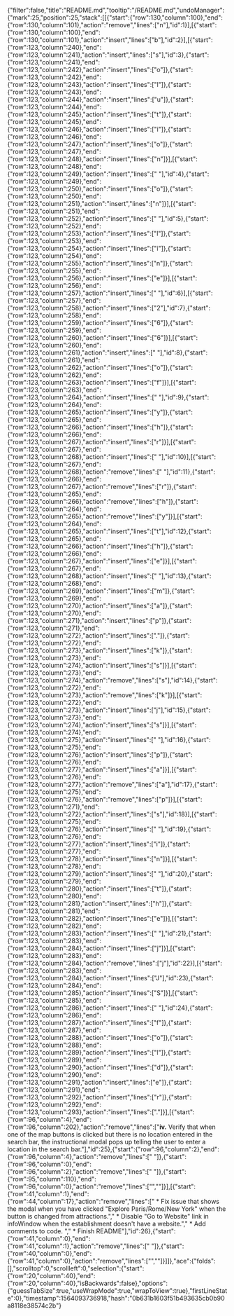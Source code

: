 {"filter":false,"title":"README.md","tooltip":"/README.md","undoManager":{"mark":25,"position":25,"stack":[[{"start":{"row":130,"column":100},"end":{"row":130,"column":101},"action":"remove","lines":["n"],"id":1}],[{"start":{"row":130,"column":100},"end":{"row":130,"column":101},"action":"insert","lines":["b"],"id":2}],[{"start":{"row":123,"column":240},"end":{"row":123,"column":241},"action":"insert","lines":["s"],"id":3},{"start":{"row":123,"column":241},"end":{"row":123,"column":242},"action":"insert","lines":["o"]},{"start":{"row":123,"column":242},"end":{"row":123,"column":243},"action":"insert","lines":["l"]},{"start":{"row":123,"column":243},"end":{"row":123,"column":244},"action":"insert","lines":["u"]},{"start":{"row":123,"column":244},"end":{"row":123,"column":245},"action":"insert","lines":["t"]},{"start":{"row":123,"column":245},"end":{"row":123,"column":246},"action":"insert","lines":["i"]},{"start":{"row":123,"column":246},"end":{"row":123,"column":247},"action":"insert","lines":["o"]},{"start":{"row":123,"column":247},"end":{"row":123,"column":248},"action":"insert","lines":["n"]}],[{"start":{"row":123,"column":248},"end":{"row":123,"column":249},"action":"insert","lines":[" "],"id":4},{"start":{"row":123,"column":249},"end":{"row":123,"column":250},"action":"insert","lines":["o"]},{"start":{"row":123,"column":250},"end":{"row":123,"column":251},"action":"insert","lines":["n"]}],[{"start":{"row":123,"column":251},"end":{"row":123,"column":252},"action":"insert","lines":[" "],"id":5},{"start":{"row":123,"column":252},"end":{"row":123,"column":253},"action":"insert","lines":["l"]},{"start":{"row":123,"column":253},"end":{"row":123,"column":254},"action":"insert","lines":["i"]},{"start":{"row":123,"column":254},"end":{"row":123,"column":255},"action":"insert","lines":["n"]},{"start":{"row":123,"column":255},"end":{"row":123,"column":256},"action":"insert","lines":["e"]}],[{"start":{"row":123,"column":256},"end":{"row":123,"column":257},"action":"insert","lines":[" "],"id":6}],[{"start":{"row":123,"column":257},"end":{"row":123,"column":258},"action":"insert","lines":["2"],"id":7},{"start":{"row":123,"column":258},"end":{"row":123,"column":259},"action":"insert","lines":["6"]},{"start":{"row":123,"column":259},"end":{"row":123,"column":260},"action":"insert","lines":["6"]}],[{"start":{"row":123,"column":260},"end":{"row":123,"column":261},"action":"insert","lines":[" "],"id":8},{"start":{"row":123,"column":261},"end":{"row":123,"column":262},"action":"insert","lines":["o"]},{"start":{"row":123,"column":262},"end":{"row":123,"column":263},"action":"insert","lines":["f"]}],[{"start":{"row":123,"column":263},"end":{"row":123,"column":264},"action":"insert","lines":[" "],"id":9},{"start":{"row":123,"column":264},"end":{"row":123,"column":265},"action":"insert","lines":["y"]},{"start":{"row":123,"column":265},"end":{"row":123,"column":266},"action":"insert","lines":["h"]},{"start":{"row":123,"column":266},"end":{"row":123,"column":267},"action":"insert","lines":["r"]}],[{"start":{"row":123,"column":267},"end":{"row":123,"column":268},"action":"insert","lines":[" "],"id":10}],[{"start":{"row":123,"column":267},"end":{"row":123,"column":268},"action":"remove","lines":[" "],"id":11},{"start":{"row":123,"column":266},"end":{"row":123,"column":267},"action":"remove","lines":["r"]},{"start":{"row":123,"column":265},"end":{"row":123,"column":266},"action":"remove","lines":["h"]},{"start":{"row":123,"column":264},"end":{"row":123,"column":265},"action":"remove","lines":["y"]}],[{"start":{"row":123,"column":264},"end":{"row":123,"column":265},"action":"insert","lines":["t"],"id":12},{"start":{"row":123,"column":265},"end":{"row":123,"column":266},"action":"insert","lines":["h"]},{"start":{"row":123,"column":266},"end":{"row":123,"column":267},"action":"insert","lines":["e"]}],[{"start":{"row":123,"column":267},"end":{"row":123,"column":268},"action":"insert","lines":[" "],"id":13},{"start":{"row":123,"column":268},"end":{"row":123,"column":269},"action":"insert","lines":["m"]},{"start":{"row":123,"column":269},"end":{"row":123,"column":270},"action":"insert","lines":["a"]},{"start":{"row":123,"column":270},"end":{"row":123,"column":271},"action":"insert","lines":["p"]},{"start":{"row":123,"column":271},"end":{"row":123,"column":272},"action":"insert","lines":["."]},{"start":{"row":123,"column":272},"end":{"row":123,"column":273},"action":"insert","lines":["k"]},{"start":{"row":123,"column":273},"end":{"row":123,"column":274},"action":"insert","lines":["s"]}],[{"start":{"row":123,"column":273},"end":{"row":123,"column":274},"action":"remove","lines":["s"],"id":14},{"start":{"row":123,"column":272},"end":{"row":123,"column":273},"action":"remove","lines":["k"]}],[{"start":{"row":123,"column":272},"end":{"row":123,"column":273},"action":"insert","lines":["j"],"id":15},{"start":{"row":123,"column":273},"end":{"row":123,"column":274},"action":"insert","lines":["s"]}],[{"start":{"row":123,"column":274},"end":{"row":123,"column":275},"action":"insert","lines":[" "],"id":16},{"start":{"row":123,"column":275},"end":{"row":123,"column":276},"action":"insert","lines":["p"]},{"start":{"row":123,"column":276},"end":{"row":123,"column":277},"action":"insert","lines":["a"]}],[{"start":{"row":123,"column":276},"end":{"row":123,"column":277},"action":"remove","lines":["a"],"id":17},{"start":{"row":123,"column":275},"end":{"row":123,"column":276},"action":"remove","lines":["p"]}],[{"start":{"row":123,"column":271},"end":{"row":123,"column":272},"action":"insert","lines":["s"],"id":18}],[{"start":{"row":123,"column":275},"end":{"row":123,"column":276},"action":"insert","lines":[" "],"id":19},{"start":{"row":123,"column":276},"end":{"row":123,"column":277},"action":"insert","lines":["i"]},{"start":{"row":123,"column":277},"end":{"row":123,"column":278},"action":"insert","lines":["n"]}],[{"start":{"row":123,"column":278},"end":{"row":123,"column":279},"action":"insert","lines":[" "],"id":20},{"start":{"row":123,"column":279},"end":{"row":123,"column":280},"action":"insert","lines":["t"]},{"start":{"row":123,"column":280},"end":{"row":123,"column":281},"action":"insert","lines":["h"]},{"start":{"row":123,"column":281},"end":{"row":123,"column":282},"action":"insert","lines":["e"]}],[{"start":{"row":123,"column":282},"end":{"row":123,"column":283},"action":"insert","lines":[" "],"id":21},{"start":{"row":123,"column":283},"end":{"row":123,"column":284},"action":"insert","lines":["j"]}],[{"start":{"row":123,"column":283},"end":{"row":123,"column":284},"action":"remove","lines":["j"],"id":22}],[{"start":{"row":123,"column":283},"end":{"row":123,"column":284},"action":"insert","lines":["J"],"id":23},{"start":{"row":123,"column":284},"end":{"row":123,"column":285},"action":"insert","lines":["S"]}],[{"start":{"row":123,"column":285},"end":{"row":123,"column":286},"action":"insert","lines":[" "],"id":24},{"start":{"row":123,"column":286},"end":{"row":123,"column":287},"action":"insert","lines":["f"]},{"start":{"row":123,"column":287},"end":{"row":123,"column":288},"action":"insert","lines":["o"]},{"start":{"row":123,"column":288},"end":{"row":123,"column":289},"action":"insert","lines":["l"]},{"start":{"row":123,"column":289},"end":{"row":123,"column":290},"action":"insert","lines":["d"]},{"start":{"row":123,"column":290},"end":{"row":123,"column":291},"action":"insert","lines":["e"]},{"start":{"row":123,"column":291},"end":{"row":123,"column":292},"action":"insert","lines":["r"]},{"start":{"row":123,"column":292},"end":{"row":123,"column":293},"action":"insert","lines":["."]}],[{"start":{"row":96,"column":4},"end":{"row":96,"column":202},"action":"remove","lines":["**iv.** Verify that when one of the map buttons is clicked but there is no location entered in the search bar, the instructional modal pops up telling the user to enter a location in the search bar."],"id":25},{"start":{"row":96,"column":2},"end":{"row":96,"column":4},"action":"remove","lines":["  "]},{"start":{"row":96,"column":0},"end":{"row":96,"column":2},"action":"remove","lines":["  "]},{"start":{"row":95,"column":110},"end":{"row":96,"column":0},"action":"remove","lines":["",""]}],[{"start":{"row":41,"column":1},"end":{"row":44,"column":17},"action":"remove","lines":[" * Fix issue that shows the modal when you have clicked \"Explore Paris/Rome/New York\" when the button is changed from attractions.","  * Disable \"Go to Website\" link in infoWindow when the establishment doesn't have a website.","  * Add comments to code. ","  * Finish README"],"id":26},{"start":{"row":41,"column":0},"end":{"row":41,"column":1},"action":"remove","lines":[" "]},{"start":{"row":40,"column":0},"end":{"row":41,"column":0},"action":"remove","lines":["",""]}]]},"ace":{"folds":[],"scrolltop":0,"scrollleft":0,"selection":{"start":{"row":20,"column":40},"end":{"row":20,"column":40},"isBackwards":false},"options":{"guessTabSize":true,"useWrapMode":true,"wrapToView":true},"firstLineState":0},"timestamp":1564093736918,"hash":"0b631b1603f51b493635cb0b90a8118e38574c2b"}
